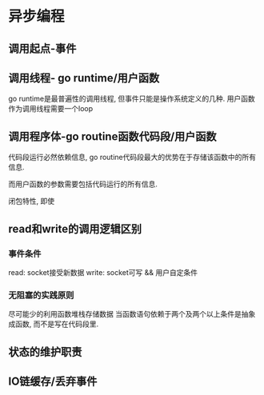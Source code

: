 # 异步编程

## 调用起点-事件

## 调用线程- go runtime/用户函数
go runtime是最普遍性的调用线程, 但事件只能是操作系统定义的几种.
用户函数作为调用线程需要一个loop

## 调用程序体-go routine函数代码段/用户函数
代码段运行必然依赖信息, go routine代码段最大的优势在于存储该函数中的所有信息.

而用户函数的参数需要包括代码运行的所有信息.

闭包特性, 即使

## read和write的调用逻辑区别

### 事件条件
read: socket接受新数据
write: socket可写 && 用户自定条件

### 无阻塞的实践原则
尽可能少的利用函数堆栈存储数据
当函数语句依赖于两个及两个以上条件是抽象成函数, 而不是写在代码段里.

## 状态的维护职责

## IO链缓存/丢弃事件
